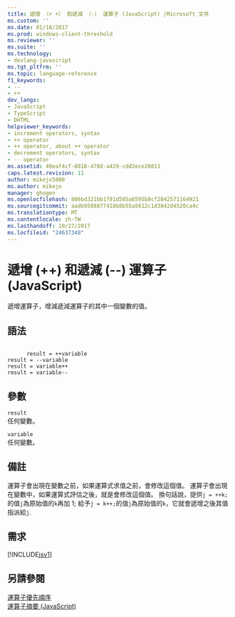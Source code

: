 ```yaml
---
title: 遞增 （+ +） 和遞減 （-） 運算子 (JavaScript) |Microsoft 文件
ms.custom: ''
ms.date: 01/18/2017
ms.prod: windows-client-threshold
ms.reviewer: ''
ms.suite: ''
ms.technology:
- devlang-javascript
ms.tgt_pltfrm: ''
ms.topic: language-reference
f1_keywords:
- --
- ++
dev_langs:
- JavaScript
- TypeScript
- DHTML
helpviewer_keywords:
- increment operators, syntax
- ++ operator
- ++ operator, about ++ operator
- decrement operators, syntax
- -- operator
ms.assetid: 49eaf4cf-8818-478d-a429-cdd2ece20811
caps.latest.revision: 11
author: mikejo5000
ms.author: mikejo
manager: ghogen
ms.openlocfilehash: 806bd321bb1f81d585a6595b8cf2842571164921
ms.sourcegitcommit: aadb9588877418b8b55a5612c1d3842d4520ca4c
ms.translationtype: MT
ms.contentlocale: zh-TW
ms.lasthandoff: 10/27/2017
ms.locfileid: "24637348"
---
```

# <a name="increment--and-decrement----operators-javascript"></a>遞增 (++) 和遞減 (--) 運算子 (JavaScript)
遞增運算子，增減遞減運算子的其中一個變數的值。  
  
## <a name="syntax"></a>語法  
  
```  
  
      result = ++variable  
result = --variable  
result = variable++  
result = variable--  
```  
  
## <a name="parameters"></a>參數  
 `result`  
 任何變數。  
  
 `variable`  
 任何變數。  
  
## <a name="remarks"></a>備註  
 運算子會出現在變數之前，如果運算式求值之前，會修改這個值。 運算子會出現在變數中，如果運算式評估之後，就是會修改這個值。  換句話說，提供`j = ++k;`的值`j`為原始值的`k`再加 1; 給予`j = k++;`的值`j`為原始值的`k`，它就會遞增之後其值指派給`j`.  
  
## <a name="requirements"></a>需求  
 [!INCLUDE[jsv1](../../javascript/misc/includes/jsv1-md.md)]  
  
## <a name="see-also"></a>另請參閱  
 [運算子優先順序](../../javascript/operator-subtractprecedence-javascript.md)   
 [運算子摘要 (JavaScript)](../../javascript/misc/operator-subtractsummary-javascript.md)